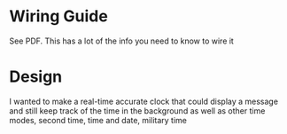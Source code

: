 # Wiring Guide
See PDF.
This has a lot of the info you need to know to wire it
# Design
I wanted to make a real-time accurate clock that could display a message and still keep track of the time in the background
as well as other time modes, second time, time and date, military time
